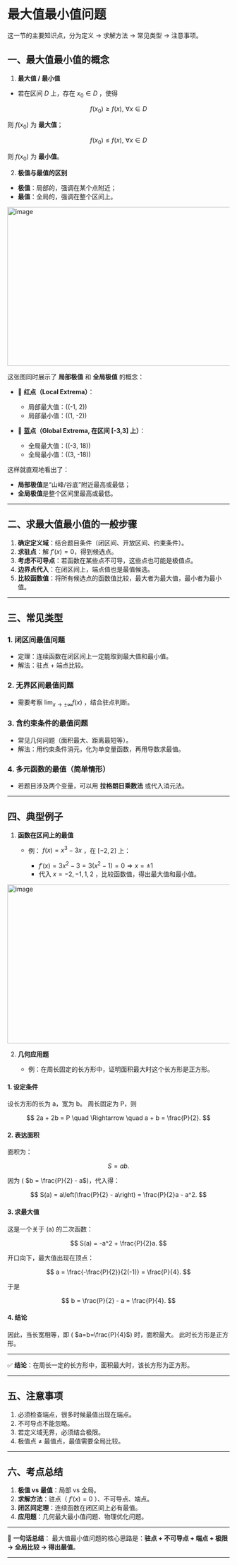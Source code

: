 # 最大值最小值问题
这一节的主要知识点，分为定义 → 求解方法 → 常见类型 → 注意事项。



## 一、最大值最小值的概念

1. **最大值 / 最小值**

* 若在区间 $D$ 上，存在 $x_0\in D$ ，使得

 $$
 f(x_0)\ge f(x),\ \forall x\in D
 $$

  则 $f(x_0)$ 为 **最大值**；

$$
f(x_0)\le f(x),\ \forall x\in D
$$

  则 $f(x_0)$ 为 **最小值**。

2. **极值与最值的区别**

* **极值**：局部的，强调在某个点附近；
* **最值**：全局的，强调在整个区间上。


<img width="520" height="360" alt="image" src="https://github.com/user-attachments/assets/a58221fe-5ed7-43c1-a190-92b7299b790e" />

这张图同时展示了 **局部极值** 和 **全局极值** 的概念：

* 🔴 **红点（Local Extrema）**：

  * 局部最大值：((-1, 2))
  * 局部最小值：((1, -2))

* 🔵 **蓝点（Global Extrema, 在区间 [-3,3] 上）**：

  * 全局最大值：((-3, 18))
  * 全局最小值：((3, -18))

这样就直观地看出了：

* **局部极值**是“山峰/谷底”附近最高或最低；
* **全局极值**是整个区间里最高或最低。

---

## 二、求最大值最小值的一般步骤

1. **确定定义域**：结合题目条件（闭区间、开放区间、约束条件）。
2. **求驻点**：解 $f'(x)=0$，得到候选点。
3. **考虑不可导点**：若函数在某些点不可导，这些点也可能是极值点。
4. **边界点代入**：在闭区间上，端点值也是最值候选。
5. **比较函数值**：将所有候选点的函数值比较，最大者为最大值，最小者为最小值。

---

## 三、常见类型

### 1. 闭区间最值问题

* 定理：连续函数在闭区间上一定能取到最大值和最小值。
* 解法：驻点 + 端点比较。

### 2. 无界区间最值问题

* 需要考察 $\lim_{x\to\pm\infty} f(x)$ ，结合驻点判断。

### 3. 含约束条件的最值问题

* 常见几何问题（面积最大、距离最短等）。
* 解法：用约束条件消元，化为单变量函数，再用导数求最值。

### 4. 多元函数的最值（简单情形）

* 若题目涉及两个变量，可以用 **拉格朗日乘数法** 或代入消元法。

---

## 四、典型例子

1. **函数在区间上的最值**

   * 例： $f(x)=x^3-3x$ ，在 $[-2,2]$ 上：

     * $f'(x)=3x^2-3=3(x^2-1)=0 \Rightarrow x=\pm 1$
     * 代入 $x=-2,-1,1,2$ ，比较函数值，得出最大值和最小值。

<img width="520" height="360" alt="image" src="https://github.com/user-attachments/assets/a58221fe-5ed7-43c1-a190-92b7299b790e" />


2. **几何应用题**

   * 例：在周长固定的长方形中，证明面积最大时这个长方形是正方形。

#### 1. 设定条件

设长方形的长为 a，宽为 b。
周长固定为 P，则

$$
2a + 2b = P \quad \Rightarrow \quad a + b = \frac{P}{2}.
$$


#### 2. 表达面积

面积为：

$$
S = ab.
$$

因为 ( $b = \frac{P}{2} - a$)，代入得：

$$
S(a) = a\left(\frac{P}{2} - a\right) = \frac{P}{2}a - a^2.
$$



#### 3. 求最大值

这是一个关于 (a) 的二次函数：

$$
S(a) = -a^2 + \frac{P}{2}a.
$$

开口向下，最大值出现在顶点：

$$
a = \frac{-\frac{P}{2}}{2(-1)} = \frac{P}{4}.
$$

于是

$$
b = \frac{P}{2} - a = \frac{P}{4}.
$$



#### 4. 结论

因此，当长宽相等，即 ( $a=b=\frac{P}{4}$) 时，面积最大。
此时长方形是正方形。

---

✅ **结论**：在周长一定的长方形中，面积最大时，该长方形为正方形。


---

## 五、注意事项

1. 必须检查端点，很多时候最值出现在端点。
2. 不可导点不能忽略。
3. 若定义域无界，必须结合极限。
4. 极值点 ≠ 最值点，最值需要全局比较。

---

## 六、考点总结

1. **极值 vs 最值**：局部 vs 全局。
2. **求解方法**：驻点（ $f'(x)=0$ ）、不可导点、端点。
3. **闭区间定理**：连续函数在闭区间上必有最值。
4. **应用题**：几何最大最小值问题、物理优化问题。

---

📌 **一句话总结**：
最大值最小值问题的核心思路是：**驻点 + 不可导点 + 端点 + 极限 → 全局比较 → 得出最值**。

---

